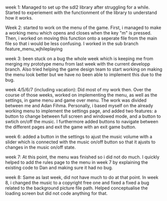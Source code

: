 week 1: Managed to set up the sdl2 library after struggling for a while. Started to experiement with the functionment of the library to understand how it works.

Week 2: started to work on the menu of the game. First, i managed to make a working menu which opens and closes when the key "m" is pressed. Then, i worked on moving this function onto a seperate file from the main file so that i would be less confusing. I worked in the sub branch feature_menu_wjhileplaying

week 3: been stuck on a bug the whole week which is keeping me from merging my prototype menu from last week with the current developp branch. Also tried helping the game design team to start working on making the menu look better but we have no been able to implement this due to the bug. 

week 4/5/6/7 (including vacation): Did most of my work then. Over the course of those weeks, worked on implementing the menu, as well as the settings, in game menu and game over menu. The work was divided between me and Adan Fihma. Personally, i based myself on the already working menu to implement the settings page, and added two features: a button to change between full screen and windowed mode, and a button to swtich on/off the music. I furthermore added buttons to navigate between the different pages and exit the game with an exit game button.

week 6: added a button in the settings to ajust the music volume with a slider which is connected with the music on/off button so that it ajusts to changes in the music on/off state.  

week 7: At this point, the menu was finished so i did not do much. I quickly helped to add the rules page to the menu in week 7 by explaining the existing code to Dan and making sure it had no bug. 

week 8: Same as last week, did not have much to do at that point. In week 8, i changed the music to a copyright free one and fixed a fixed a bug related to the background picture file path. Helped conceptualise the loading screen but did not code anything for that. 
